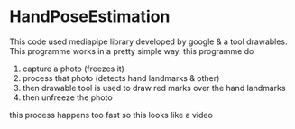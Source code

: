 # HandPoseEstimation
This code used mediapipe library developed by google & a tool drawables. This programme works in a pretty simple way. this programme do
1) capture a  photo (freezes it)
2) process that photo (detects hand landmarks & other)
3) then drawable tool is used to draw red marks over the hand landmarks
4) then unfreeze the photo

this process happens too fast so this looks like a video
  
